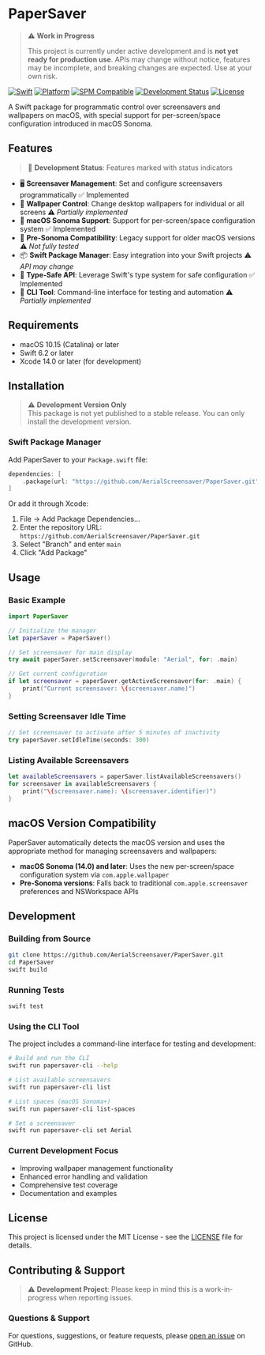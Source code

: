 # PaperSaver

> ⚠️ **Work in Progress** 
> 
> This project is currently under active development and is **not yet ready for production use**. 
> APIs may change without notice, features may be incomplete, and breaking changes are expected.
> Use at your own risk.

[![Swift](https://img.shields.io/badge/Swift-6.2-orange.svg)](https://swift.org)
[![Platform](https://img.shields.io/badge/Platform-macOS%2010.15%2B-blue.svg)](https://developer.apple.com/macos/)
[![SPM Compatible](https://img.shields.io/badge/SPM-Compatible-brightgreen.svg)](https://swift.org/package-manager/)
[![Development Status](https://img.shields.io/badge/Status-Work%20in%20Progress-red.svg)](#)
[![License](https://img.shields.io/badge/License-MIT-yellow.svg)](LICENSE)

A Swift package for programmatic control over screensavers and wallpapers on macOS, with special support for per-screen/space configuration introduced in macOS Sonoma.

## Features

> 📝 **Development Status**: Features marked with status indicators

- 🖥️ **Screensaver Management**: Set and configure screensavers programmatically ✅ Implemented
- 🎨 **Wallpaper Control**: Change desktop wallpapers for individual or all screens ⚠️ *Partially implemented*
- 🚀 **macOS Sonoma Support**: Support for per-screen/space configuration system ✅ Implemented
- 🔄 **Pre-Sonoma Compatibility**: Legacy support for older macOS versions ⚠️ *Not fully tested*
- 📦 **Swift Package Manager**: Easy integration into your Swift projects ⚠️ *API may change*
- 🧪 **Type-Safe API**: Leverage Swift's type system for safe configuration ✅ Implemented
- 🔧 **CLI Tool**: Command-line interface for testing and automation ⚠️ *Partially implemented*

## Requirements

- macOS 10.15 (Catalina) or later
- Swift 6.2 or later
- Xcode 14.0 or later (for development)

## Installation

> ⚠️ **Development Version Only**  
> This package is not yet published to a stable release. You can only install the development version.

### Swift Package Manager

Add PaperSaver to your `Package.swift` file:

```swift
dependencies: [
    .package(url: "https://github.com/AerialScreensaver/PaperSaver.git", branch: "main")
]
```

Or add it through Xcode:
1. File → Add Package Dependencies...
2. Enter the repository URL: `https://github.com/AerialScreensaver/PaperSaver.git`
3. Select "Branch" and enter `main`
4. Click "Add Package"


## Usage

### Basic Example

```swift
import PaperSaver

// Initialize the manager
let paperSaver = PaperSaver()

// Set screensaver for main display
try await paperSaver.setScreensaver(module: "Aerial", for: .main)

// Get current configuration
if let screensaver = paperSaver.getActiveScreensaver(for: .main) {
    print("Current screensaver: \(screensaver.name)")
}
```

### Setting Screensaver Idle Time

```swift
// Set screensaver to activate after 5 minutes of inactivity
try paperSaver.setIdleTime(seconds: 300)
```

### Listing Available Screensavers

```swift
let availableScreensavers = paperSaver.listAvailableScreensavers()
for screensaver in availableScreensavers {
    print("\(screensaver.name): \(screensaver.identifier)")
}
```

## macOS Version Compatibility

PaperSaver automatically detects the macOS version and uses the appropriate method for managing screensavers and wallpapers:

- **macOS Sonoma (14.0) and later**: Uses the new per-screen/space configuration system via `com.apple.wallpaper`
- **Pre-Sonoma versions**: Falls back to traditional `com.apple.screensaver` preferences and NSWorkspace APIs

## Development

### Building from Source

```bash
git clone https://github.com/AerialScreensaver/PaperSaver.git
cd PaperSaver
swift build
```

### Running Tests

```bash
swift test
```

### Using the CLI Tool

The project includes a command-line interface for testing and development:

```bash
# Build and run the CLI
swift run papersaver-cli --help

# List available screensavers
swift run papersaver-cli list

# List spaces (macOS Sonoma+)
swift run papersaver-cli list-spaces

# Set a screensaver
swift run papersaver-cli set Aerial
```

### Current Development Focus

- Improving wallpaper management functionality
- Enhanced error handling and validation
- Comprehensive test coverage
- Documentation and examples

## License

This project is licensed under the MIT License - see the [LICENSE](LICENSE) file for details.

## Contributing & Support

> ⚠️ **Development Project**: Please keep in mind this is a work-in-progress when reporting issues.

### Questions & Support

For questions, suggestions, or feature requests, please [open an issue](https://github.com/AerialScreensaver/PaperSaver/issues) on GitHub.


